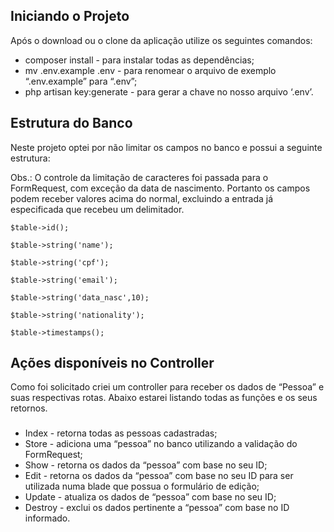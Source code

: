 




## Iniciando o Projeto

Após o download ou o clone da aplicação utilize os seguintes comandos:

- composer install - para instalar todas as dependências;
- mv .env.example .env - para renomear o arquivo de exemplo “.env.example” para “.env”;
- php artisan key:generate - para gerar a chave no nosso arquivo ‘.env’.





## Estrutura do Banco

Neste projeto optei por não limitar os campos no banco e possui a seguinte estrutura:

Obs.: O controle da limitação de caracteres foi passada para o FormRequest, com exceção da data de nascimento. Portanto os campos podem receber valores acima do normal, excluindo a entrada já especificada que recebeu um delimitador.



```
$table->id();

$table->string('name');

$table->string('cpf');

$table->string('email');

$table->string('data_nasc',10);

$table->string('nationality');

$table->timestamps();
```



## Ações disponíveis no Controller

Como foi solicitado criei um controller para receber os dados de “Pessoa” e suas respectivas rotas. Abaixo estarei listando todas as funções e os seus retornos.

### 

- Index - retorna todas as pessoas cadastradas;
- Store - adiciona uma “pessoa” no banco utilizando a validação do FormRequest;
- Show - retorna os dados da “pessoa” com base no seu ID;
- Edit - retorna os dados da “pessoa” com base no seu ID para ser utilizada numa blade que possua o formulário de edição;
- Update - atualiza os dados de “pessoa” com base no seu ID;
- Destroy - exclui os dados pertinente a “pessoa” com base no ID informado.

